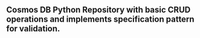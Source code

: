 ## Cosmos DB Python Repository with basic CRUD operations and implements specification pattern for validation.
